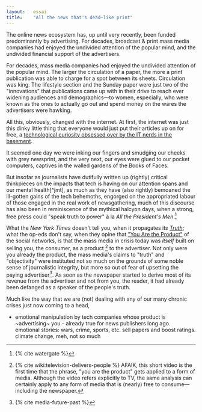 ```yaml
---
layout:   essai
title:    "All the news that's dead—like print"
---
```



The online news ecosystem has, up until very recently, been funded
predominantly by advertising. For decades, broadcast & print mass media
companies had enjoyed the undivided attention of the popular mind, and the
undivided financial support of the advertisers. 

<!-- TK: what happened in between? -->

For decades, mass media companies had enjoyed the undivided attention of the
popular mind. The larger the circulation of a paper, the more a print
publication was able to charge for a spot between its sheets. Circulation was
king. The lifestyle section and the Sunday paper were just two of the
"innovations" that publications came up with in their drive to reach ever
widening audiences and demographics—to women, especially, who were known as the
ones to actually go out and spend money on the wares the advertisers were
hawking.

All this, obviously, changed with the internet. At first, the internet was just
this dinky little thing that everyone would just put their articles up on for
free, a [technological curiosity obsessed over by the IT nerds in the
basement](https://www.niemanlab.org/2017/03/word-up-this-is-the-story-behind-the-new-york-times-most-famous-tweet-which-is-10-years-old-today/).

It seemed one day we were inking our fingers and smudging our cheeks with grey
newsprint, and the very next, our eyes were glued to our pocket computers,
captives in the walled gardens of the Books of Faces. 

But insofar as journalists have dutifully written up (rightly) critical
thinkpieces on the impacts that tech is having on our attention spans and our
mental health[^jmt], as much as they have (also rightly)
bemoaned the ill-gotten gains of the tech behemoths, engorged on the
appropriated labour of those engaged in the real work of newsgathering, much
of this discourse has also been in reminiscence of the mythical halcyon days,
when a strong, free press could "speak truth to power" <!-- TK: [citation
needed] --> à la *All the President's Men*.[^watergate]

What the *New York Times* doesn't tell you, when it propagates its
[*Truth*](https://www.nytco.com/press/nytimes-releases-new-ads-from-the-truth-is-hard-campaign-directed-by-darren-aronofsky/); what the op-eds don't say, when they opine that ["You
Are the
Product"](https://theconversation.com/if-its-free-online-you-are-the-product-95182)
of the social networks, is that the mass media in crisis today was *itself*
built on selling you, the consumer, as a product
[^wiki-television-delivers-people] to the advertiser.
Not only were you already the product, the mass media's claims to "truth" and
"objectivity" were instituted not so much on the grounds of some noble sense of
journalistic integrity, but more so out of fear of upsetting the paying
advertiser[^media-future-past]. <!-- TK: page ref from talese --> As soon as the
newspaper started to derive most of its revenue from the advertiser and not
from you, the reader, it had already been defanged as a speaker of the people's
truth.

Much like the way that we are (not) dealing with any of our many chronic crises
just now coming to a head, 

- emotional manipulation by tech companies whose product is ~advertising~ you -
  already true for news publishers long ago. emotional stories: wars, crime,
  sports, etc. sell papers and boost ratings. climate change, meh, not so much
  <!-- (needs much more expansion) -->

[^watergate]: {% cite watergate %}

[^wiki-television-delivers-people]: {% cite wiki:television-delivers-people %}
    AFAIK, this short video is the first time that the phrase, "you are the
    product" gets applied to a form of media. Although the video refers
    explicitly to TV, the same analysis can certainly apply to any form of
    media that is (nearly) free to consume—including the newspaper.

[^media-future-past]: {% cite media-future-past %}